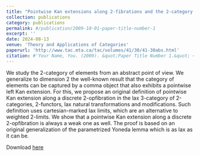 ```yaml
---
title: "Pointwise Kan extensions along 2-fibrations and the 2-category of elements"
collection: publications
category: publications
permalink: #/publication/2009-10-01-paper-title-number-1
excerpt: ''
date: 2024-08-13
venue: 'Theory and Applications of Categories'
paperurl: 'http://www.tac.mta.ca/tac/volumes/41/30/41-30abs.html'
citation: #'Your Name, You. (2009). &quot;Paper Title Number 1.&quot; <i>Journal 1</i>. 1(1).'
---
```

We study the 2-category of elements from an abstract point of view. We generalize to dimension 2 the well-known result that the category of elements can be captured by a comma object that also exhibits a pointwise left Kan extension. For this, we propose an original definition of pointwise Kan extension along a discrete 2-opfibration in the lax 3-category of 2-categories, 2-functors, lax natural transformations and modifications. Such definition uses cartesian-marked lax limits, which are an alternative to weighted 2-limits. We show that a pointwise Kan extension along a discrete 2-opfibration is always a weak one as well. The proof is based on an original generalization of the parametrized Yoneda lemma which is as lax as it can be.

Download [here](http://www.tac.mta.ca/tac/volumes/41/30/41-30abs.html)
